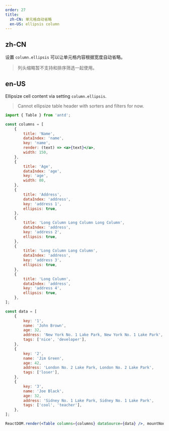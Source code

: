```yaml
---
order: 27
title:
  zh-CN: 单元格自动省略
  en-US: ellipsis column
---
```


## zh-CN

设置 `column.ellipsis` 可以让单元格内容根据宽度自动省略。

> 列头缩略暂不支持和排序筛选一起使用。

## en-US

Ellipsize cell content via setting `column.ellipsis`.

> Cannot ellipsize table header with sorters and filters for now.

```jsx
import { Table } from 'antd';

const columns = [
	{
		title: 'Name',
		dataIndex: 'name',
		key: 'name',
		render: (text) => <a>{text}</a>,
		width: 150,
	},
	{
		title: 'Age',
		dataIndex: 'age',
		key: 'age',
		width: 80,
	},
	{
		title: 'Address',
		dataIndex: 'address',
		key: 'address 1',
		ellipsis: true,
	},
	{
		title: 'Long Column Long Column Long Column',
		dataIndex: 'address',
		key: 'address 2',
		ellipsis: true,
	},
	{
		title: 'Long Column Long Column',
		dataIndex: 'address',
		key: 'address 3',
		ellipsis: true,
	},
	{
		title: 'Long Column',
		dataIndex: 'address',
		key: 'address 4',
		ellipsis: true,
	},
];

const data = [
	{
		key: '1',
		name: 'John Brown',
		age: 32,
		address: 'New York No. 1 Lake Park, New York No. 1 Lake Park',
		tags: ['nice', 'developer'],
	},
	{
		key: '2',
		name: 'Jim Green',
		age: 42,
		address: 'London No. 2 Lake Park, London No. 2 Lake Park',
		tags: ['loser'],
	},
	{
		key: '3',
		name: 'Joe Black',
		age: 32,
		address: 'Sidney No. 1 Lake Park, Sidney No. 1 Lake Park',
		tags: ['cool', 'teacher'],
	},
];

ReactDOM.render(<Table columns={columns} dataSource={data} />, mountNode);
```
